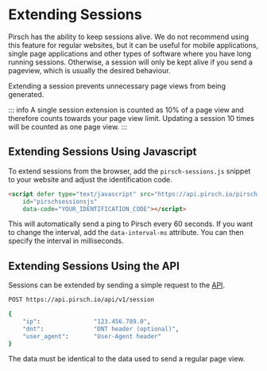 # Extending Sessions

Pirsch has the ability to keep sessions alive. We do not recommend using this feature for regular websites, but it can be useful for mobile applications, single page applications and other types of software where you have long running sessions. Otherwise, a session will only be kept alive if you send a pageview, which is usually the desired behaviour.

Extending a session prevents unnecessary page views from being generated.

::: info
A single session extension is counted as 10% of a page view and therefore counts towards your page view limit. Updating a session 10 times will be counted as one page view.
:::

## Extending Sessions Using Javascript

To extend sessions from the browser, add the `pirsch-sessions.js` snippet to your website and adjust the identification code.

```html
<script defer type="text/javascript" src="https://api.pirsch.io/pirsch-sessions.js" 
    id="pirschsessionsjs" 
    data-code="YOUR_IDENTIFICATION_CODE"></script>
```

This will automatically send a ping to Pirsch every 60 seconds. If you want to change the interval, add the `data-interval-ms` attribute. You can then specify the interval in milliseconds.

## Extending Sessions Using the API

Sessions can be extended by sending a simple request to the [API](/api-sdks/api).

```Bash
POST https://api.pirsch.io/api/v1/session

{
    "ip":               "123.456.789.0",
    "dnt":              "DNT header (optional)",
    "user_agent":       "User-Agent header"
}
```

The data must be identical to the data used to send a regular page view.

